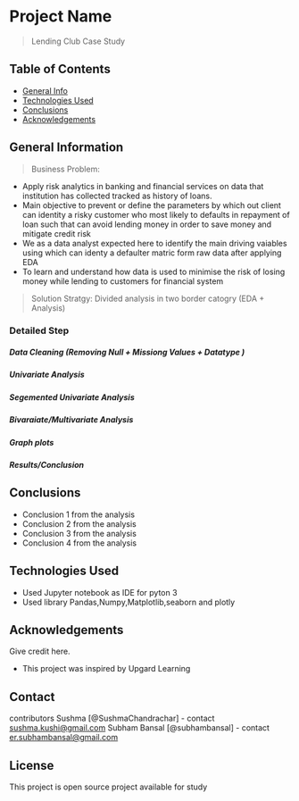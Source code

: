 # Project Name
> Lending Club Case Study



## Table of Contents
* [General Info](#general-information)
* [Technologies Used](#technologies-used)
* [Conclusions](#conclusions)
* [Acknowledgements](#acknowledgements)


## General Information
> Business Problem:
- Apply risk analytics in banking and financial services on data that institution has collected tracked as history of loans.
- Main objective to prevent or define the parameters by which out client can identity a risky customer who most likely to defaults in repayment of loan such that can avoid lending money in order to save money and mitigate credit risk
- We as a data analyst expected here to identify the main driving vaiables using which can identy a defaulter matric form raw data after applying EDA
- To learn and understand how data is used to minimise the risk of losing money while lending to customers for financial  system


> Solution Stratgy: Divided analysis in two border catogry (EDA + Analysis)

### Detailed Step
##### Data Cleaning (Removing Null + Missiong Values + Datatype )
##### Univariate Analysis
##### Segemented Univariate Analysis
##### Bivaraiate/Multivariate Analysis
##### Graph plots
##### Results/Conclusion

## Conclusions
- Conclusion 1 from the analysis
- Conclusion 2 from the analysis
- Conclusion 3 from the analysis
- Conclusion 4 from the analysis


## Technologies Used
- Used Jupyter notebook as IDE for pyton 3 
- Used library Pandas,Numpy,Matplotlib,seaborn and plotly


## Acknowledgements
Give credit here.
- This project was inspired by Upgard Learning

## Contact
contributors 
Sushma [@SushmaChandrachar] - contact sushma.kushi@gmail.com
Subham Bansal [@subhambansal] - contact er.subhambansal@gmail.com

## License
This project is open source project available for study